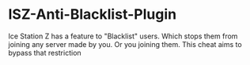 # ISZ-Anti-Blacklist-Plugin
Ice Station Z has a feature to "Blacklist" users. Which stops them from joining any server made by you. Or you joining them. This cheat aims to bypass that restriction
